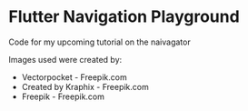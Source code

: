 # Flutter Navigation Playground 

Code for my upcoming tutorial on the naivagator


Images used were created by: 
 - Vectorpocket - Freepik.com
 - Created by Kraphix - Freepik.com
 - Freepik - Freepik.com